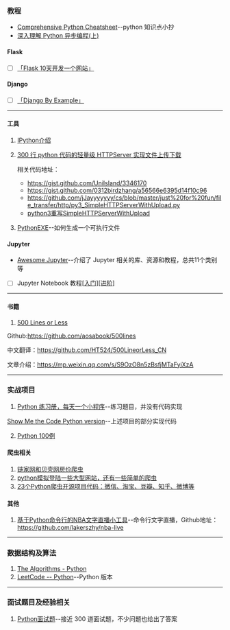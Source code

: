 

### 教程

- [Comprehensive Python Cheatsheet](https://github.com/gto76/python-cheatsheet)--python 知识点小抄
- [深入理解 Python 异步编程(上)](http://python.jobbole.com/88291/)

#### Flask

- [ ] [「Flask 10天开发一个网站」](https://zhuanlan.zhihu.com/p/33038507)

#### Django

- [ ] [「Django By Example」](https://www.jianshu.com/p/05810d38f93a)

---

#### 工具

1. [IPython介绍](https://blog.csdn.net/gavin_john/article/details/53086766)
2. [300 行 python 代码的轻量级 HTTPServer 实现文件上传下载](https://my.oschina.net/leejun2005/blog/71444)

    相关代码地址：
    - https://gist.github.com/UniIsland/3346170
    - https://gist.github.com/0312birdzhang/a56566e6395d14f10c96
    - https://github.com/jJayyyyyyy/cs/blob/master/just%20for%20fun/file_transfer/http/py3_SimpleHTTPServerWithUpload.py
    - [python3重写SimpleHTTPServerWithUpload](https://jjayyyyyyy.github.io/2016/10/07/reWrite_SimpleHTTPServerWithUpload_with_python3.html)

3. [PythonEXE](https://github.com/jabbalaci/PythonEXE)--如何生成一个可执行文件


#### Jupyter

- [Awesome Jupyter](https://github.com/markusschanta/awesome-jupyter)--介绍了 Jupyter 相关的库、资源和教程，总共11个类别等
- [ ] Jupyter Notebook 教程[[入门]](https://www.dataquest.io/blog/jupyter-notebook-tutorial/)[[进阶]](https://www.dataquest.io/blog/advanced-jupyter-notebooks-tutorial/)

---

#### 书籍

1. [500 Lines or Less](http://aosabook.org/en/index.html)

Github:https://github.com/aosabook/500lines

中文翻译：https://github.com/HT524/500LineorLess_CN

文章介绍：https://mp.weixin.qq.com/s/S9OzO8n5zBsfjMTaFyiXzA



---
### 实战项目

1. [Python 练习册，每天一个小程序](https://github.com/Yixiaohan/show-me-the-code)--练习题目，并没有代码实现

[Show Me the Code Python version](https://github.com/Show-Me-the-Code/python)--上述项目的部分实现代码

2. [Python 100例](http://www.runoob.com/python/python-100-examples.html)


#### 爬虫相关

1. [链家网和贝壳网房价爬虫](https://github.com/jumper2014/lianjia-beike-spider)
2. [python模拟登陆一些大型网站，还有一些简单的爬虫](https://github.com/CriseLYJ/awesome-python-login-model)
3. [23个Python爬虫开源项目代码：微信、淘宝、豆瓣、知乎、微博等](https://mp.weixin.qq.com/s/qmGmuBxcXcR4imLQIUZjSQ)



#### 其他

1. [基于Python命令行的NBA文字直播小工具](https://www.jianshu.com/p/b4077b8810bd)--命令行文字直播，Github地址：https://github.com/lakerszhy/nba-live


---
### 数据结构及算法

1. [The Algorithms - Python](https://github.com/TheAlgorithms/Python)
2. [LeetCode -- Python](https://github.com/csujedihy/lc-all-solutions)--Python 版本



---
### 面试题目及经验相关

1. [Python面试题](https://github.com/kenwoodjw/python_interview_question)--接近 300 道面试题，不少问题也给出了答案


